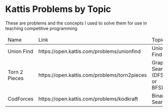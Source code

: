 # Kattis Problems by Topic

These are problems and the concepts I used to solve them for use in teaching competitive programming

<table>
<thead>
<td>Name</td>
<td>Link</td>
<td>Topics</td>
</thead>
<tbody>

<tr>
<td>Union Find</td>
<td>https://open.kattis.com/problems/unionfind</td>
<td>Union Find</td>
</tr>

<tr>
<td>Torn 2 Pieces</td>
<td>https://open.kattis.com/problems/torn2pieces</td>
<td>Graph Search (DFS or BFS)</td>
</tr>

<tr>
<td>CodForces</td>
<td>https://open.kattis.com/problems/kodkraft</td>
<td>Binary Search</td>
</tr>
